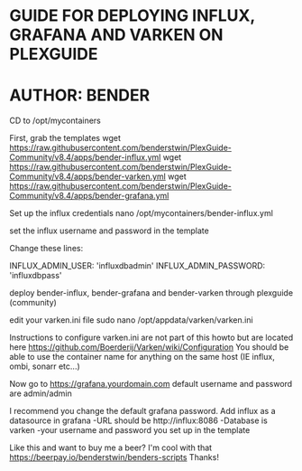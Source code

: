 # GUIDE FOR DEPLOYING INFLUX, GRAFANA AND VARKEN ON PLEXGUIDE
# AUTHOR: BENDER


CD to /opt/mycontainers

First, grab the templates
wget https://raw.githubusercontent.com/benderstwin/PlexGuide-Community/v8.4/apps/bender-influx.yml
wget https://raw.githubusercontent.com/benderstwin/PlexGuide-Community/v8.4/apps/bender-varken.yml
wget https://raw.githubusercontent.com/benderstwin/PlexGuide-Community/v8.4/apps/bender-grafana.yml

Set up the influx credentials
nano /opt/mycontainers/bender-influx.yml

set the influx username and password in the template

Change these lines:

INFLUX_ADMIN_USER: 'influxdbadmin'
INFLUX_ADMIN_PASSWORD: 'influxdbpass'

deploy bender-influx, bender-grafana and bender-varken through plexguide (community)

edit your varken.ini file
sudo nano /opt/appdata/varken/varken.ini

Instructions to configure varken.ini are not part of this howto but are located here https://github.com/Boerderij/Varken/wiki/Configuration
You should be able to use the container name for anything on the same host (IE influx, ombi, sonarr etc...)

Now go to https://grafana.yourdomain.com
default username and password are admin/admin

I recommend you change the default grafana password.
Add influx as a datasource in grafana
-URL should be http://influx:8086
-Database is varken
-your username and password you set up in the template


Like this and want to buy me a beer? I'm cool with that https://beerpay.io/benderstwin/benders-scripts
Thanks!